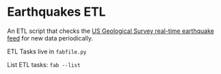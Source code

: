 # Earthquakes ETL #

An ETL script that checks the [US Geological Survey real-time earthquake feed](http://earthquake.usgs.gov/earthquakes/feed/v1.0/) for new data periodically.

ETL Tasks live in `fabfile.py`

List ETL tasks:
    `fab --list`


